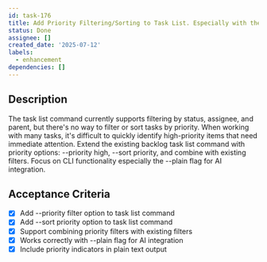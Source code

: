 ```yaml
---
id: task-176
title: Add Priority Filtering/Sorting to Task List. Especially with the --plain flag.
status: Done
assignee: []
created_date: '2025-07-12'
labels:
  - enhancement
dependencies: []
---
```


## Description

The task list command currently supports filtering by status, assignee, and parent, but there's no way to filter or sort tasks by priority. When working with many tasks, it's difficult to quickly identify high-priority items that need immediate attention. Extend the existing backlog task list command with priority options: --priority high, --sort priority, and combine with existing filters. Focus on CLI functionality especially the --plain flag for AI integration.

## Acceptance Criteria

- [x] Add --priority filter option to task list command
- [x] Add --sort priority option to task list command
- [x] Support combining priority filters with existing filters
- [x] Works correctly with --plain flag for AI integration
- [x] Include priority indicators in plain text output
